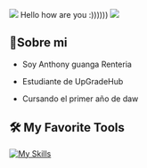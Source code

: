  ![](https://cdn.betterttv.net/emote/5d61b1b14932b21d9c332f1b/1x.webp)  Hello how are you :)))))) ![](https://cdn.betterttv.net/emote/5d61b1b14932b21d9c332f1b/1x.webp) 

<h2>🌱Sobre mi </h2>

- Soy Anthony guanga Renteria

- Estudiante de UpGradeHub

- Cursando el primer año de daw


  
<h2>🛠️ My Favorite Tools </h2>

[![My Skills](https://skillicons.dev/icons?i=eclipse,html,css,vscode)](https://skillicons.dev)




